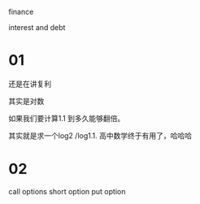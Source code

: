 finance 

interest and debt

# 01

还是在讲复利

其实是对数  

如果我们要计算1.1 到多久能够翻倍。

其实就是求一个log2 /log1.1. 高中数学终于有用了，哈哈哈

# 02

call options
short option
put option

